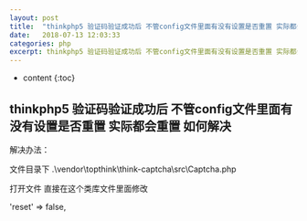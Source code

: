 ```yaml
---
layout: post
title:  "thinkphp5 验证码验证成功后 不管config文件里面有没有设置是否重置 实际都会重置 如何解决"
date:   2018-07-13 12:03:33
categories: php
excerpt: thinkphp5 验证码验证成功后 不管config文件里面有没有设置是否重置 实际都会重置 如何解决
---
```


* content
{:toc}

## thinkphp5 验证码验证成功后 不管config文件里面有没有设置是否重置 实际都会重置 如何解决

解决办法：

文件目录下 .\vendor\topthink\think-captcha\src\Captcha.php

打开文件 直接在这个类库文件里面修改

'reset'     => false,
